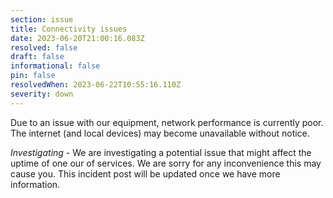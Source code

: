 ```yaml
---
section: issue
title: Connectivity issues
date: 2023-06-20T21:00:16.083Z
resolved: false
draft: false
informational: false
pin: false
resolvedWhen: 2023-06-22T10:55:16.110Z
severity: down
---
```

Due to an issue with our equipment, network performance is currently poor. The internet (and local devices) may become unavailable without notice.

*Investigating* - We are investigating a potential issue that might affect the uptime of one our of services. We are sorry for any inconvenience this may cause you. This incident post will be updated once we have more information.
